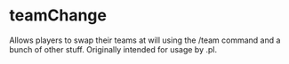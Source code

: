 # teamChange
Allows players to swap their teams at will using the /team command and a bunch of other stuff. Originally intended for usage by .pl.
